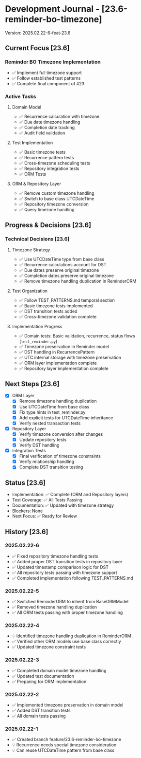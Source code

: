 # Development Journal - [23.6-reminder-bo-timezone]
Version: 2025.02.22-6-feat-23.6

## Current Focus [23.6]
### Reminder BO Timezone Implementation
- ✅ Implement full timezone support
- ✅ Follow established test patterns
- ✅ Complete final component of #23

### Active Tasks
1. Domain Model
   - ✅ Recurrence calculation with timezone
   - ✅ Due date timezone handling
   - ✅ Completion date tracking
   - ✅ Audit field validation

2. Test Implementation
   - ✅ Basic timezone tests
   - ✅ Recurrence pattern tests
   - ✅ Cross-timezone scheduling tests
   - ✅ Repository integration tests
   - ✅ ORM Tests

3. ORM & Repository Layer
   - ✅ Remove custom timezone handling
   - ✅ Switch to base class UTCDateTime
   - ✅ Repository timezone conversion
   - ✅ Query timezone handling

## Progress & Decisions [23.6]
### Technical Decisions [23.6]
1. Timezone Strategy
   - ✅ Use UTCDateTime type from base class
   - ✅ Recurrence calculations account for DST
   - ✅ Due dates preserve original timezone
   - ✅ Completion dates preserve original timezone
   - ✅ Remove timezone handling duplication in ReminderORM

2. Test Organization
   - ✅ Follow TEST_PATTERNS.md temporal section
   - ✅ Basic timezone tests implemented
   - ✅ DST transition tests added
   - ✅ Cross-timezone validation complete

3. Implementation Progress
   - ✅ Domain tests: Basic validation, recurrence, status flows (`test_reminder.py`)
   - ✅ Timezone preservation in Reminder model
   - ✅ DST handling in RecurrencePattern
   - ✅ UTC internal storage with timezone preservation
   - ✅ ORM layer implementation complete
   - ✅ Repository layer implementation complete

## Next Steps [23.6]
- [x] ORM Layer
  - [x] Remove timezone handling duplication
  - [x] Use UTCDateTime from base class
  - [x] Fix type hints in test_reminder.py
  - [x] Add explicit tests for UTCDateTime inheritance
  - [x] Verify nested transaction tests

- [x] Repository Layer
  - [x] Verify timezone conversion after changes
  - [x] Update repository tests
  - [x] Verify DST handling

- [x] Integration Tests
  - [x] Final verification of timezone constraints
  - [x] Verify relationship handling
  - [x] Complete DST transition testing

## Status [23.6]
- Implementation: ✅ Complete (ORM and Repository layers)
- Test Coverage: ✅ All Tests Passing
- Documentation: ✅ Updated with timezone strategy
- Blockers: None
- Next Focus: ✅ Ready for Review

## History [23.6]
### 2025.02.22-6
- ✅ Fixed repository timezone handling tests
- ✅ Added proper DST transition tests in repository layer
- ✅ Updated timestamp comparison logic for DST
- ✅ All repository tests passing with timezone support
- ✅ Completed implementation following TEST_PATTERNS.md

### 2025.02.22-5
- ✅ Switched ReminderORM to inherit from BaseORMModel
- ✅ Removed timezone handling duplication
- ✅ All ORM tests passing with proper timezone handling

### 2025.02.22-4
- 💡 Identified timezone handling duplication in ReminderORM
- ✅ Verified other ORM models use base class correctly
- ✅ Updated timezone constraint tests

### 2025.02.22-3
- ✅ Completed domain model timezone handling
- ✅ Updated test documentation
- ✅ Preparing for ORM implementation

### 2025.02.22-2
- ✅ Implemented timezone preservation in domain model
- ✅ Added DST transition tests
- ✅ All domain tests passing

### 2025.02.22-1
- ✅ Created branch feature/23.6-reminder-bo-timezone
- 💡 Recurrence needs special timezone consideration
- 💡 Can reuse UTCDateTime pattern from base class

